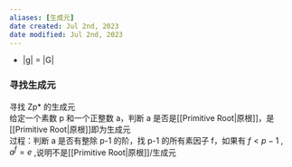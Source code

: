 ```yaml
---
aliases: [生成元]
date created: Jul 2nd, 2023
date modified: Jul 2nd, 2023
---
```


- |g| = |G|

### 寻找生成元
寻找 Zp* 的生成元  
给定一个素数 p 和一个正整数 a，判断 a 是否是[[Primitive Root|原根]]，是[[Primitive Root|原根]]即为生成元  
过程：判断 a 是否有整除 p-1 的阶，找 p-1 的所有素因子 f，如果有 $f<p-1$ , $a^{f} = e$ ,说明不是[[Primitive Root|原根]]/生成元

